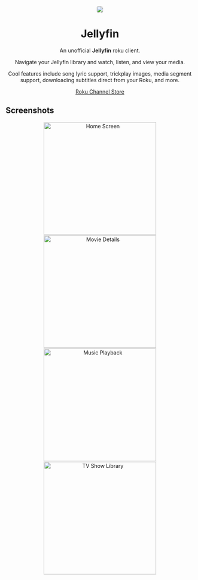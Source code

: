 <p align="center"><img src="https://raw.githubusercontent.com/1hitsong/viv/master/images/channel-poster_fhd.jpg" style="border: 1px solid #eee; border-radius: 4px" /></p>

<h1 align="center">Jellyfin</h1>
<p align="center">An unofficial <strong>Jellyfin</strong> roku client.</p>
<p align="center">Navigate your Jellyfin library and watch, listen, and view your media.</p>
<p align="center">Cool features include song lyric support, trickplay images, media segment support, downloading subtitles direct from your Roku, and more.</p>
<p align="center"><a href="https://channelstore.roku.com/details/80d6198927c29fe1a562d4400a712c63/viv">Roku Channel Store</a></p>

<h2>Screenshots</h2>
<p align="center">
<a href="https://raw.githubusercontent.com/1hitsong/viv/master/screenshots/home.jpg" title="Home Screen"><img src="https://raw.githubusercontent.com/1hitsong/viv/master/screenshots/home.jpg" style="border: 1px solid #eee;" width="300" alt="Home Screen" /></a>
<a href="https://raw.githubusercontent.com/1hitsong/viv/master/screenshots/movieDetails.jpg" title="Movie Details"><img src="https://raw.githubusercontent.com/1hitsong/viv/master/screenshots/movieDetails.jpg" style="border: 1px solid #eee;" width="300" alt="Movie Details" /></a>
<a href="https://raw.githubusercontent.com/1hitsong/viv/master/screenshots/musicPlayback.jpg" title="Music Playback"><img src="https://raw.githubusercontent.com/1hitsong/viv/master/screenshots/musicPlayback.jpg" style="border: 1px solid #eee;" width="300" alt="Music Playback" /></a>
<a href="https://raw.githubusercontent.com/1hitsong/viv/master/screenshots/tvLibrary.jpg" title="TV Show Library"><img src="https://raw.githubusercontent.com/1hitsong/viv/master/screenshots/tvLibrary.jpg" style="border: 1px solid #eee;" width="300" alt="TV Show Library" /></a>
</p>
